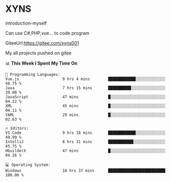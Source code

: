 # XYNS
introduction-myself

Can use C#,PHP,vue... to code program

GiteeUrl:https://gitee.com/xyns001

My all projects pushed on gitee

<!--START_SECTION:waka-->
📊 **This Week I Spent My Time On** 

```text
💬 Programming Languages: 
Vue.js                   9 hrs 4 mins        ████████████░░░░░░░░░░░░░   48.75 % 
Java                     7 hrs 15 mins       ██████████░░░░░░░░░░░░░░░   39.00 % 
JavaScript               47 mins             █░░░░░░░░░░░░░░░░░░░░░░░░   04.22 % 
XML                      45 mins             █░░░░░░░░░░░░░░░░░░░░░░░░   04.11 % 
YAML                     29 mins             █░░░░░░░░░░░░░░░░░░░░░░░░   02.63 % 

🔥 Editors: 
VS Code                  9 hrs 18 mins       ████████████░░░░░░░░░░░░░   49.99 % 
IntelliJ                 8 hrs 31 mins       ███████████░░░░░░░░░░░░░░   45.75 % 
HbuilderX                47 mins             █░░░░░░░░░░░░░░░░░░░░░░░░   04.26 % 

💻 Operating System: 
Windows                  18 hrs 37 mins      █████████████████████████   100.00 % 
```


<!--END_SECTION:waka-->
